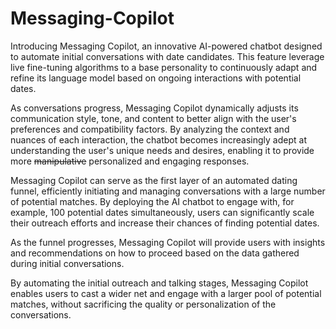 # Messaging-Copilot
Introducing Messaging Copilot, an innovative AI-powered chatbot designed to automate initial conversations with date candidates. This feature leverage live fine-tuning algorithms to a base personality to continuously adapt and refine its language model based on ongoing interactions with potential dates.

As conversations progress, Messaging Copilot dynamically adjusts its communication style, tone, and content to better align with the user's preferences and compatibility factors. By analyzing the context and nuances of each interaction, the chatbot becomes increasingly adept at understanding the user's unique needs and desires, enabling it to provide more ~~manipulative~~ personalized and engaging responses.

Messaging Copilot can serve as the first layer of an automated dating funnel, efficiently initiating and managing conversations with a large number of potential matches. By deploying the AI chatbot to engage with, for example, 100 potential dates simultaneously, users can significantly scale their outreach efforts and increase their chances of finding potential dates.

As the funnel progresses, Messaging Copilot will provide users with insights and recommendations on how to proceed based on the data gathered during initial conversations. 

By automating the initial outreach and talking stages, Messaging Copilot enables users to cast a wider net and engage with a larger pool of potential matches, without sacrificing the quality or personalization of the conversations.
